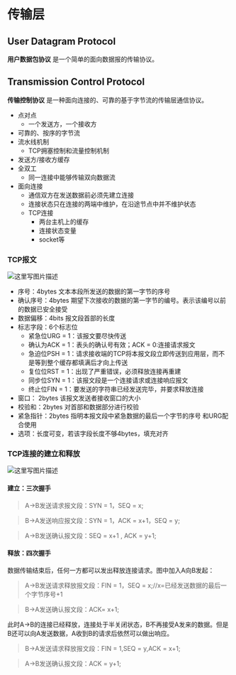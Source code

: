 # 传输层

## User Datagram Protocol

__用户数据包协议__ 是一个简单的面向数据报的传输协议。


## Transmission Control Protocol

__传输控制协议__ 是一种面向连接的、可靠的基于字节流的传输层通信协议。

* 点对点
    * 一个发送方，一个接收方
* 可靠的、按序的字节流
* 流水线机制
    * TCP拥塞控制和流量控制机制
* 发送方/接收方缓存
* 全双工
    * 同一连接中能够传输双向数据流
* 面向连接
    * 通信双方在发送数据前必须先建立连接
    * 连接状态只在连接的两端中维护，在沿途节点中并不维护状态
    * TCP连接
        * 两台主机上的缓存
        * 连接状态变量
        * socket等

### TCP报文

![这里写图片描述](http://img.blog.csdn.net/20170529143355269?watermark/2/text/aHR0cDovL2Jsb2cuY3Nkbi5uZXQvSm9raTIzMw==/font/5a6L5L2T/fontsize/400/fill/I0JBQkFCMA==/dissolve/70/gravity/SouthEast)
* 序号：4bytes 文本本段所发送的数据的第一字节的序号
* 确认序号：4bytes 期望下次接收的数据的第一字节的编号。表示该编号以前的数据已安全接受
* 数据偏移：4bits 报文段首部的长度
* 标志字段：6个标志位
    * 紧急位URG = 1：该报文要尽快传送
    * 确认为ACK = 1：表头的确认号有效；ACK = 0:连接请求报文
    * 急迫位PSH = 1：请求接收端的TCP将本报文段立即传送到应用层，而不是等到整个缓存都填满后才向上传送
    * 复位位RST = 1：出现了严重错误，必须释放连接再重建
    * 同步位SYN = 1：该报文段是一个连接请求或连接响应报文
    * 终止位FIN = 1：要发送的字符串已经发送完毕，并要求释放连接
* 窗口： 2bytes 该报文发送者接收窗口的大小
* 校验和：2bytes 对首部和数据部分进行校验
* 紧急指针：2bytes 指明本报文段中紧急数据的最后一个字节的序号 和URG配合使用
* 选项：长度可变，若该字段长度不够4bytes，填充对齐
### TCP连接的建立和释放
![这里写图片描述](http://img.blog.csdn.net/20170529155549607?watermark/2/text/aHR0cDovL2Jsb2cuY3Nkbi5uZXQvSm9raTIzMw==/font/5a6L5L2T/fontsize/400/fill/I0JBQkFCMA==/dissolve/70/gravity/SouthEast)
#### 建立：三次握手
>A->B发送请求报文段：SYN = 1，SEQ =  x;

>B->A发送响应报文段：SYN = 1，ACK = x+1，SEQ = y;

>A->B发送确认报文段：SEQ = x+1 , ACK = y+1;

#### 释放：四次握手

数据传输结束后，任何一方都可以发出释放连接请求。图中加入A向B发起：

>A->B发送请求释放报文段：FIN = 1，SEQ = x;//x=已经发送数据的最后一个字节序号+1

>B->A发送确认报文段：ACK= x+1;

此时A->B的连接已经释放，连接处于半关闭状态，B不再接受A发来的数据。但是B还可以向A发送数据，A收到B的请求后依然可以做出响应。

>B->A发送请求释放报文段：FIN = 1,SEQ = y,ACK = x+1;

>A->B发送确认报文段：ACK = y+1;

